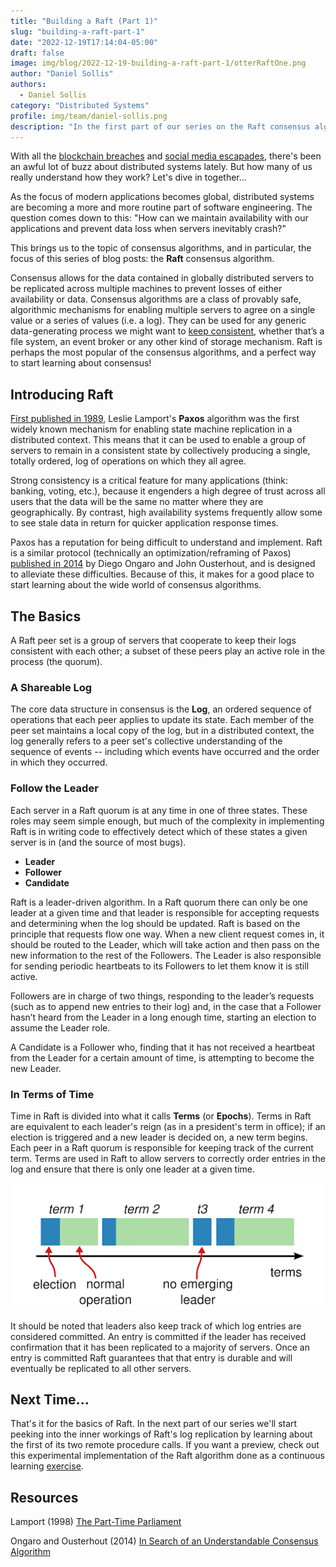 ```yaml
---
title: "Building a Raft (Part 1)"
slug: "building-a-raft-part-1"
date: "2022-12-19T17:14:04-05:00"
draft: false
image: img/blog/2022-12-19-building-a-raft-part-1/otterRaftOne.png
author: "Daniel Sollis"
authors: 
  - Daniel Sollis
category: "Distributed Systems"
profile: img/team/daniel-sollis.png
description: "In the first part of our series on the Raft consensus algorithm we'll give an overview and introduction of the algorithm."
---
```


With all the [blockchain breaches](https://rotational.io/blog/six-things-you-didnt-know-about-crypto/) and [social media escapades](https://rotational.io/blog/twitter-wont-disappear-overnight/), there's been an awful lot of buzz about distributed systems lately. But how many of us really understand how they work? Let's dive in together...

<!--more-->

As the focus of modern applications becomes global, distributed systems are becoming a more and more routine part of software engineering. The question comes down to this: "How can we maintain availability with our applications and prevent data loss when servers inevitably crash?"

This brings us to the topic of consensus algorithms, and in particular, the focus of this series of blog posts: the **Raft** consensus algorithm.

Consensus allows for the data contained in globally distributed servers to be replicated across multiple machines to prevent losses of either availability or data. Consensus algorithms are a class of provably safe, algorithmic mechanisms for enabling multiple servers to agree on a single value or a series of values (i.e. a log). They can be used for any generic data-generating process we might want to [keep consistent](https://rotational.io/blog/a-distributed-systems-maze/), whether that’s a file system, an event broker or any other kind of storage mechanism.  Raft is perhaps the most popular of the consensus algorithms, and a perfect way to start learning about consensus!

## Introducing Raft
[First published in 1989](https://lamport.azurewebsites.net/pubs/lamport-paxos.pdf), Leslie Lamport's **Paxos** algorithm was the first widely known mechanism for enabling state machine replication in a distributed context. This means that it can be used to enable a group of servers to remain in a consistent state by collectively producing a single, totally ordered, log of operations on which they all agree.

Strong consistency is a critical feature for many applications (think: banking, voting, etc.), because it engenders a high degree of trust across all users that the data will be the same no matter where they are geographically. By contrast, high availability systems frequently allow some to see stale data in return for quicker application response times.

Paxos has a reputation for being difficult to understand and implement. Raft is a similar protocol (technically an optimization/reframing of Paxos) [published in 2014](https://web.stanford.edu/~ouster/cgi-bin/papers/raft-atc14) by Diego Ongaro and John Ousterhout, and is designed to alleviate these difficulties. Because of this, it makes for a good place to start learning about the wide world of consensus algorithms.


## The Basics
A Raft peer set is a group of servers that cooperate to keep their logs consistent with each other; a subset of these peers play an active role in the process (the quorum).

### A Shareable Log
The core data structure in consensus is the **Log**, an ordered sequence of operations that each peer applies to update its state. Each member of the peer set maintains a local copy of the log, but in a distributed context, the log generally refers to a peer set's collective understanding of the sequence of events -- including which events have occurred and the order in which they occurred.

### Follow the Leader
Each server in a Raft quorum is at any time in one of three states. These roles may seem simple enough, but much of the complexity in implementing Raft is in writing code to effectively detect which of these states a given server is in (and the source of most bugs).

* **Leader**
* **Follower**
* **Candidate**

Raft is a leader-driven algorithm. In a Raft quorum there can only be one leader at a given time and that leader is responsible for accepting requests and determining when the log should be updated. Raft is based on the principle that requests flow one way. When a new client request comes in, it should be routed to the Leader, which will take action and then pass on the new information to the rest of the Followers. The Leader is also responsible for sending periodic heartbeats to its Followers to let them know it is still active.

Followers are in charge of two things, responding to the leader’s requests (such as to append new entries to their log) and, in the case that a Follower hasn’t heard from the Leader in a long enough time, starting an election to assume the Leader role.

A Candidate is a Follower who, finding that it has not received a heartbeat from the Leader for a certain amount of time, is attempting to become the new Leader.

### In Terms of Time
Time in Raft is divided into what it calls **Terms** (or **Epochs**). Terms in Raft are equivalent to each leader's reign (as in a president's term in office); if an election is triggered and a new leader is decided on, a new term begins. Each peer in a Raft quorum is responsible for keeping track of the current term. Terms are used in Raft to allow servers to correctly order entries in the log and ensure that there is only one leader at a given time.

!["Terms in Raft"](/img/blog/2022-12-19-building-a-raft-part-1/raftTerms.png)

It should be noted that leaders also keep track of which log entries are considered committed. An entry is committed if the leader has received confirmation that it has been replicated to a majority of servers. Once an entry is committed Raft guarantees that that entry is durable and will eventually be replicated to all other servers.

## Next Time...

That's it for the basics of Raft. In the next part of our series we'll start peeking into the inner workings of Raft's log replication by learning about the first of its two remote procedure calls. If you want a preview, check out this experimental implementation of the Raft algorithm done as a continuous learning [exercise](https://github.com/rotationalio/Raft).


## Resources

Lamport (1998) [The Part-Time Parliament](https://lamport.azurewebsites.net/pubs/lamport-paxos.pdf)

Ongaro and Ousterhout (2014) [In Search of an Understandable Consensus Algorithm](https://web.stanford.edu/~ouster/cgi-bin/papers/raft-atc14)

<!-- TODO: once all three posts are published, add a link to the Raft visualization and possibly to geodistributed.systems for deeper content -->